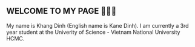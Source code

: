 ## WELCOME TO MY PAGE 👋👋👋
My name is Khang Dinh (English name is Kane Dinh). I am currently a 3rd year student at the Univerity of Science - Vietnam National University HCMC.
<!--
**kanedinh/kanedinh** is a ✨ _special_ ✨ repository because its `README.md` (this file) appears on your GitHub profile.

Here are some ideas to get you started:

- 🔭 I’m currently working on ...
- 🌱 I’m currently learning ...
- 👯 I’m looking to collaborate on ...
- 🤔 I’m looking for help with ...
- 💬 Ask me about ...
- 📫 How to reach me: ...
- 😄 Pronouns: ...
- ⚡ Fun fact: ...
-->
